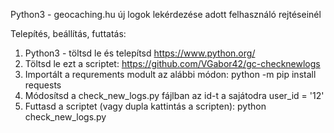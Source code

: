 Python3 - geocaching.hu új logok lekérdezése adott felhasználó rejtéseinél

Telepítés, beállítás, futtatás:
1) Python3 - töltsd le és telepítsd
    https://www.python.org/
2) Töltsd le ezt a scriptet:
    https://github.com/VGabor42/gc-checknewlogs
3) Importált a requrements modult az alábbi módon:
    python -m pip install requests
4) Módosítsd a check_new_logs.py fájlban az id-t a sajátodra
    user_id = '12'
5) Futtasd a scriptet (vagy dupla kattintás a scripten):
    python check_new_logs.py
